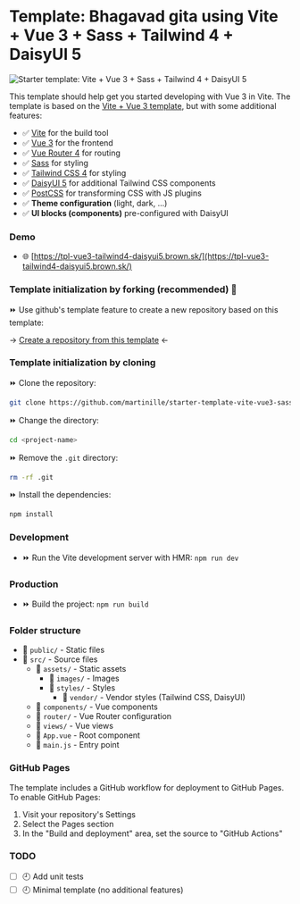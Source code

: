 # Template: Bhagavad gita using Vite + Vue 3 + Sass + Tailwind 4 + DaisyUI 5
![Starter template: Vite + Vue 3 + Sass + Tailwind 4 + DaisyUI 5](https://tpl-vue3-tailwind4-daisyui5.brown.sk/template-image.png)

This template should help get you started developing with Vue 3 in Vite. The template is based on the [Vite + Vue 3 template](https://vite.new/vue), but with some additional features:

- ✅ [Vite](https://vite.dev/) for the build tool
- ✅ [Vue 3](https://vuejs.org/) for the frontend
- ✅ [Vue Router 4](https://router.vuejs.org/) for routing
- ✅ [Sass](https://sass-lang.com/) for styling
- ✅ [Tailwind CSS 4](https://tailwindcss.com/) for styling
- ✅ [DaisyUI 5](https://daisyui.com/) for additional Tailwind CSS components
- ✅ [PostCSS](https://postcss.org/) for transforming CSS with JS plugins
- ✅ **Theme configuration** (light, dark, ...)
- ✅ **UI blocks (components)** pre-configured with DaisyUI

### Demo
- 🌐 [https://tpl-vue3-tailwind4-daisyui5.brown.sk/](https://tpl-vue3-tailwind4-daisyui5.brown.sk/)

### Template initialization by forking (recommended) 🍴
⏩ Use github's template feature to create a new repository based on this template:

→ [Create a repository from this template](https://github.com/new?template_name=starter-template-vite-vue3-sass-tailwind4-daisyui5&template_owner=martinille) ←

### Template initialization by cloning
⏩ Clone the repository: 
```bash
git clone https://github.com/martinille/starter-template-vite-vue3-sass-tailwind4-daisyui5.git <project-name>
```

⏩ Change the directory:
```bash
cd <project-name>
```

⏩ Remove the `.git` directory: 
```bash
rm -rf .git
```

⏩ Install the dependencies: 
```bash
npm install
```

### Development
- ⏩ Run the Vite development server with HMR: `npm run dev`

### Production
- ⏩ Build the project: `npm run build`

### Folder structure
- 📁 `public/` - Static files
- 📁 `src/` - Source files
  - 📁 `assets/` - Static assets
    - 📁 `images/` - Images
    - 📁 `styles/` - Styles
        - 📁 `vendor/` - Vendor styles (Tailwind CSS, DaisyUI)
  - 📁 `components/` - Vue components
  - 📁 `router/` - Vue Router configuration
  - 📁 `views/` - Vue views
  - 📄 `App.vue` - Root component
  - 📄 `main.js` - Entry point

### GitHub Pages

The template includes a GitHub workflow for deployment to GitHub Pages. To enable GitHub Pages:

1. Visit your repository's Settings
2. Select the Pages section
3. In the "Build and deployment" area, set the source to "GitHub Actions"

### TODO
- [ ] 🕘 Add unit tests
- [ ] 🕘 Minimal template (no additional features)
